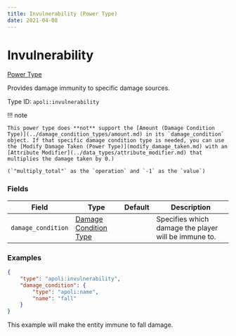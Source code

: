 ```yaml
---
title: Invulnerability (Power Type)
date: 2021-04-08
---
```


# Invulnerability

[Power Type](../power_types.md)

Provides damage immunity to specific damage sources.

Type ID: `apoli:invulnerability`

!!! note

    This power type does **not** support the [Amount (Damage Condition Type)](../damage_condition_types/amount.md) in its `damage_condition` object. If that specific damage condition type is needed, you can use the [Modify Damage Taken (Power Type)](modify_damage_taken.md) with an [Attribute Modifier](../data_types/attribute_modifier.md) that multiplies the damage taken by 0.)

    (`"multiply_total"` as the `operation` and `-1` as the `value`)


### Fields

Field  | Type | Default | Description
-------|------|---------|-------------
`damage_condition` | [Damage Condition Type](../damage_condition_types.md) | | Specifies which damage the player will be immune to.


### Examples

```json
{
  	"type": "apoli:invulnerability",
	"damage_condition": {
		"type": "apoli:name",
		"name": "fall"
	}
}
```

This example will make the entity immune to fall damage.
